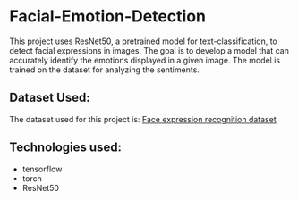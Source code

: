 # Facial-Emotion-Detection
This project uses ResNet50, a pretrained model for text-classification, to detect facial expressions in images. The goal is to develop a model that can accurately identify the emotions displayed in a given image. The model is trained on the dataset for analyzing the sentiments.

## Dataset Used:
The dataset used for this project is:
[Face expression recognition dataset](https://www.kaggle.com/datasets/jonathanoheix/face-expression-recognition-dataset)

## Technologies used:
- tensorflow
- torch
- ResNet50
